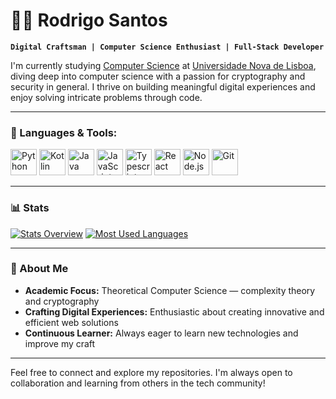 # 🏄‍♂️ Rodrigo Santos

**`Digital Craftsman | Computer Science Enthusiast | Full-Stack Developer`**

I'm currently studying [Computer Science](https://www.di.fct.unl.pt/en) at [Universidade Nova de Lisboa](https://www.unl.pt/en), diving deep into computer science with a passion for cryptography and security in general. I thrive on building meaningful digital experiences and enjoy solving intricate problems through code.

---

### 🧰 Languages & Tools:
<p align="left">
  <a href="https://www.python.org" target="_blank"><img alt="Python" height="42px" src="https://raw.githubusercontent.com/rahul-jha98/github_readme_icons/main/language_and_tools/square/python/python.svg"></a>
  <a href="https://kotlinlang.org" target="_blank"><img alt="Kotlin" height="42px" src="https://raw.githubusercontent.com/rahul-jha98/github_readme_icons/main/language_and_tools/square/kotlin/kotlin.svg"></a>
  <a href="https://www.java.com" target="_blank"><img alt="Java" height="42px" src="https://raw.githubusercontent.com/rahul-jha98/github_readme_icons/main/language_and_tools/square/java/java.svg"></a>
  <a href="https://developer.mozilla.org/en-US/docs/Web/JavaScript" target="_blank"><img alt="JavaScript" height="42px" src="https://raw.githubusercontent.com/rahul-jha98/github_readme_icons/main/language_and_tools/square/javascript/javascript.svg"></a>
  <a href="https://www.typescriptlang.org/" target="_blank"><img alt="Typescript" height="42px" src="https://raw.githubusercontent.com/rahul-jha98/github_readme_icons/main/language_and_tools/square/typescript/typescript.svg"></a>
  <a href="https://reactjs.org/" target="_blank"><img alt="React" height="42px" src="https://raw.githubusercontent.com/rahul-jha98/github_readme_icons/main/language_and_tools/square/react/react.svg"></a>
  <a href="https://nodejs.org" target="_blank"><img alt="Node.js" height="42px" src="https://raw.githubusercontent.com/rahul-jha98/github_readme_icons/main/language_and_tools/square/node/node.svg"></a>
  <a href="https://git-scm.com/" target="_blank"><img alt="Git" height="42px" src="https://raw.githubusercontent.com/rahul-jha98/github_readme_icons/main/language_and_tools/square/git-scm/git-scm.svg"></a>
</p>

---

### 📊 Stats
[![Stats Overview](https://raw.githubusercontent.com/RodrigoRafaelSantos7/github-stats-transparent/output/generated/overview.svg)](https://github.com/RodrigoRafaelSantos7/github-stats-transparent)
[![Most Used Languages](https://raw.githubusercontent.com/RodrigoRafaelSantos7/github-stats-transparent/output/generated/languages.svg)](https://github.com/RodrigoRafaelSantos7/github-stats-transparent)

---

### 🚀 About Me
- **Academic Focus:** Theoretical Computer Science — complexity theory and cryptography
- **Crafting Digital Experiences:** Enthusiastic about creating innovative and efficient web solutions
- **Continuous Learner:** Always eager to learn new technologies and improve my craft

---

Feel free to connect and explore my repositories. I'm always open to collaboration and learning from others in the tech community!
